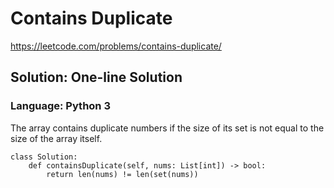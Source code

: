 # Contains Duplicate
https://leetcode.com/problems/contains-duplicate/

## Solution: One-line Solution
### Language: Python 3

The array contains duplicate numbers if the size of its set is not equal to the size of the array itself.

```python3
class Solution:
    def containsDuplicate(self, nums: List[int]) -> bool:
        return len(nums) != len(set(nums))
            
```

